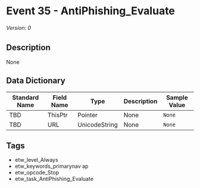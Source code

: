 # Event 35 - AntiPhishing_Evaluate
###### Version: 0

## Description
None

## Data Dictionary
|Standard Name|Field Name|Type|Description|Sample Value|
|---|---|---|---|---|
|TBD|ThisPtr|Pointer|None|`None`|
|TBD|URL|UnicodeString|None|`None`|

## Tags
* etw_level_Always
* etw_keywords_primarynav ap
* etw_opcode_Stop
* etw_task_AntiPhishing_Evaluate